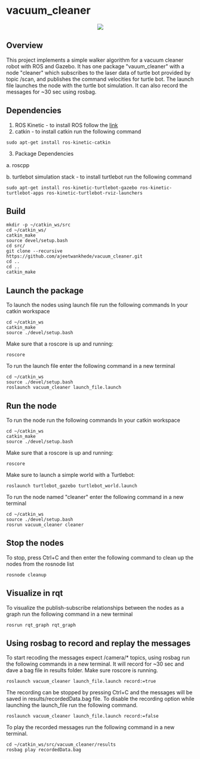 # vacuum_cleaner
<p align="center">
<a href='https://opensource.org/licenses/MIT'><img src='https://img.shields.io/badge/License-MIT-brightgreen.svg'/></a>
</p>

## Overview
This project implements a simple walker algorithm for a vacuum cleaner robot with ROS and Gazebo. It has one package "vauum_cleaner" with a node "cleaner" which subscribes to the laser data of turtle bot provided by topic /scan, and publishes the command velocities for turtle bot. The launch file launches the node with the turtle bot simulation. It can also record the messages for ~30 sec using rosbag.

## Dependencies
1. ROS Kinetic - to install ROS follow the [link](http://wiki.ros.org/kinetic/Installation)
2. catkin - to install catkin run the following command
```
sudo apt-get install ros-kinetic-catkin
```
3. Package Dependencies

 a. roscpp
 
 b. turtlebot simulation stack - to install turtlebot run the following command
 ```
 sudo apt-get install ros-kinetic-turtlebot-gazebo ros-kinetic-turtlebot-apps ros-kinetic-turtlebot-rviz-launchers
 ```

## Build
```
mkdir -p ~/catkin_ws/src
cd ~/catkin_ws/
catkin_make
source devel/setup.bash
cd src/
git clone --recursive https://github.com/ajeetwankhede/vacuum_cleaner.git
cd ..
cd ..
catkin_make
```

## Launch the package
To launch the nodes using launch file run the following commands
In your catkin workspace
```
cd ~/catkin_ws
catkin_make
source ./devel/setup.bash
```
Make sure that a roscore is up and running:
```
roscore
```
To run the launch file enter the following command in a new terminal
```
cd ~/catkin_ws
source ./devel/setup.bash
roslaunch vacuum_cleaner launch_file.launch
```

## Run the node
To run the node run the following commands
In your catkin workspace
```
cd ~/catkin_ws
catkin_make
source ./devel/setup.bash
```
Make sure that a roscore is up and running:
```
roscore
```
Make sure to launch a simple world with a Turtlebot:
```
roslaunch turtlebot_gazebo turtlebot_world.launch
```
To run the node named "cleaner" enter the following command in a new terminal
```
cd ~/catkin_ws
source ./devel/setup.bash
rosrun vacuum_cleaner cleaner
```

## Stop the nodes
To stop, press Ctrl+C and then enter the following command to clean up the nodes from the rosnode list
```
rosnode cleanup
```

## Visualize in rqt
To visualize the publish-subscribe relationships between the nodes as a graph run the following command in a new terminal
```
rosrun rqt_graph rqt_graph
```

## Using rosbag to record and replay the messages
To start recoding the messages expect /camera/* topics, using rosbag run the following commands in a new terminal. It will record for ~30 sec and dave a bag file in results folder. Make sure roscore is running.
```
roslaunch vacuum_cleaner launch_file.launch record:=true
```
The recording can be stopped by pressing Ctrl+C and the messages will be saved in results/recordedData.bag file. To disable the recording option while launching the launch_file run the following command.
```
roslaunch vacuum_cleaner launch_file.launch record:=false
```

To play the recorded messages run the following command in a new terminal.
```
cd ~/catkin_ws/src/vacuum_cleaner/results
rosbag play recordedData.bag
```
